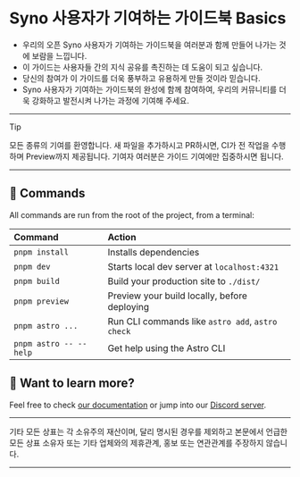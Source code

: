 # Syno 사용자가 기여하는 가이드북 Basics

- 우리의 오픈 Syno 사용자가 기여하는 가이드북을 여러분과 함께 만들어 나가는 것에 보람을 느낍니다.
- 이 가이드는 사용자들 간의 지식 공유를 촉진하는 데 도움이 되고 싶습니다.
- 당신의 참여가 이 가이드를 더욱 풍부하고 유용하게 만들 것이라 믿습니다.
- Syno 사용자가 기여하는 가이드북의 완성에 함께 참여하여, 우리의 커뮤니티를 더욱 강화하고 발전시켜 나가는 과정에 기여해 주세요.

---

> [!TIP]
> 모든 종류의 기여를 환영합니다. 새 파일을 추가하시고 PR하시면, CI가 전 작업을 수행하며 Preview까지 제공됩니다. 기여자 여러분은 가이드 기여에만 집중하시면 됩니다.

---

## 🧞 Commands

All commands are run from the root of the project, from a terminal:

| Command                | Action                                           |
| :--------------------- | :----------------------------------------------- |
| `pnpm install`         | Installs dependencies                            |
| `pnpm dev`             | Starts local dev server at `localhost:4321`      |
| `pnpm build`           | Build your production site to `./dist/`          |
| `pnpm preview`         | Preview your build locally, before deploying     |
| `pnpm astro ...`       | Run CLI commands like `astro add`, `astro check` |
| `pnpm astro -- --help` | Get help using the Astro CLI                     |

## 👀 Want to learn more?

Feel free to check [our documentation](https://docs.astro.build) or jump into our [Discord server](https://astro.build/chat).

---

기타 모든 상표는 각 소유주의 재산이며, 달리 명시된 경우를 제외하고 본문에서 언급한 모든 상표 소유자 또는 기타 업체와의 제휴관계, 홍보 또는 연관관계를 주장하지 않습니다.

---
